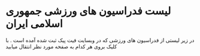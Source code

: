# لیست فدراسیون های ورزشی جمهوری اسلامی ایران
در زیر لیستی از فدراسیون های ورزشی که در وبسایت فیت پیک ثبت شده آمده است . با کلیک بروی هر کدام به صفحه مورد نظر انتقال میابید
